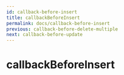 ```yaml
---
id: callback-before-insert
title: callbackBeforeInsert
permalink: docs/callback-before-insert
previous: callback-before-delete-multiple
next: callback-before-update
---
```


# callbackBeforeInsert


